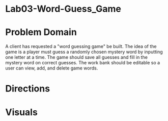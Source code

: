 # Lab03-Word-Guess_Game

# Problem Domain
A client has requested a "word guessing game" be built. The idea of the game is a player must guess a randomly chosen mystery word by inputting one letter at a time. The game should save all guesses and fill in the mystery word on correct guesses. The work bank should be editable so a user can view, add, and delete game words.

# Directions

# Visuals
